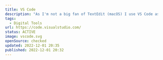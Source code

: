 ```yaml
---
title: VS Code
description: "As I'm not a big fan of TextEdit (macOS) I use VS Code as my primarily text editor. And nowadays also for Astro.js."
tags:
  - Digital Tools
url: https://code.visualstudio.com/
status: ACTIVE
image: vscode.svg
openSource: checked
updated: 2022-12-01 20:35
published: 2022-12-01 20:32
---
```

